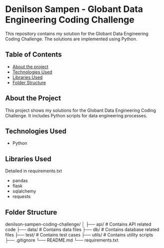 # Denilson Sampen - Globant Data Engineering Coding Challenge
This repository contains my solution for the Globant Data Engineering Coding Challenge. The solutions are implemented using Python.

## Table of Contents
- [About the project](#about-the-project)
- [Technologies Used](#technologies-used)
- [Libraries Used](#libraries-used)
- [Folder Structure](#folder-structure)

## About the Project
This project shows my solutions for the Globant Data Engineering Coding Challenge. It includes Python scripts for data engineering processes.

## Technologies Used
- Python

## Libraries Used
Detailed in requirements.txt
- pandas
- flask
- sqlalchemy
- requests

## Folder Structure
denilson-sampen-coding-challenge/
│
├── api/ # Contains API related code
├── data/ # Contains data files
├── db/ # Contains database related files
├── test/ # Contains test cases
├── utils/ # Contains utility scripts
├── .gitignore
└── README.md
└── requirements.txt

